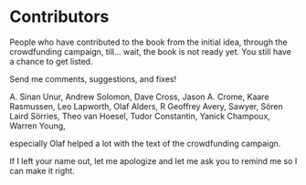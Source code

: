 # Contributors

People who have contributed to the book from the initial idea, through the crowdfunding campaign, till...
wait, the book is not ready yet. You still have a chance to get listed.

Send me comments, suggestions, and fixes!

A. Sinan Unur,
Andrew Solomon,
Dave Cross,
Jason A. Crome,
Kaare Rasmussen,
Leo Lapworth,
Olaf Alders,
R Geoffrey Avery,
Sawyer,
Sören Laird Sörries,
Theo van Hoesel,
Tudor Constantin,
Yanick Champoux,
Warren Young,

especially Olaf helped a lot with the text of the crowdfunding campaign.

If I left your name out, let me apologize and let me ask you to remind me so I can make it right.

